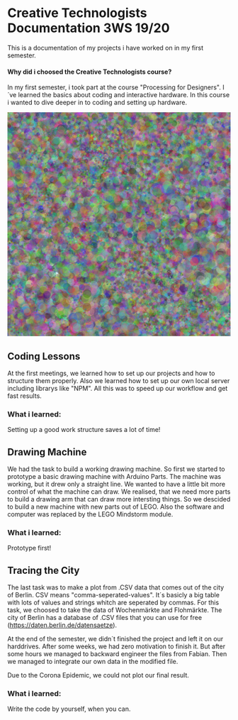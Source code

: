 # Creative Technologists Documentation 3WS 19/20 
This is a documentation of my projects i have worked on in my first semester.

#### Why did i choosed the Creative Technologists course? 

In my first semester, i took part at the course "Processing for Designers". I´ve learned the basics about coding and interactive hardware. In this course i wanted to dive deeper in to coding and setting up hardware.

![Names of Charlottenburg](/img/b1.png)

## Coding Lessons

At the first meetings, we learned how to set up our projects and how to structure them properly. Also we learned how to set up our own local server including librarys like "NPM". All this was to speed up our workflow and get fast results.

### What i learned:

Setting up a good work structure saves a lot of time!

## Drawing Machine

We had the task to build a working drawing machine. So first we started to prototype a basic drawing machine with Arduino Parts. The machine was working, but it drew only a straight line. We wanted to have a little bit more control of what the machine can draw. We realised, that we need more parts to build a drawing arm that can draw more intersting things. So we descided to build a new machine with new parts out of LEGO. Also the software and computer was replaced by the LEGO Mindstorm module. 

### What i learned:

Prototype first!


## Tracing the City

The last task was to make a plot from .CSV data that comes out of the city of Berlin. CSV means "comma-seperated-values". It´s basicly a big table with lots of values and strings whitch are seperated by commas. 
For this task, we choosed to take the data of Wochenmärkte and Flohmärkte. The city of Berlin has a database of .CSV files that you can use for free (https://daten.berlin.de/datensaetze).

At the end of the semester, we didn´t finished the project and left it on our harddrives. After some weeks, we had zero motivation to finish it. But after some hours we managed to backward engineer the files from Fabian. Then we managed to integrate our own data in the modified file. 

Due to the Corona Epidemic, we could not plot our final result.

### What i learned:

Write the code by yourself, when you can.







